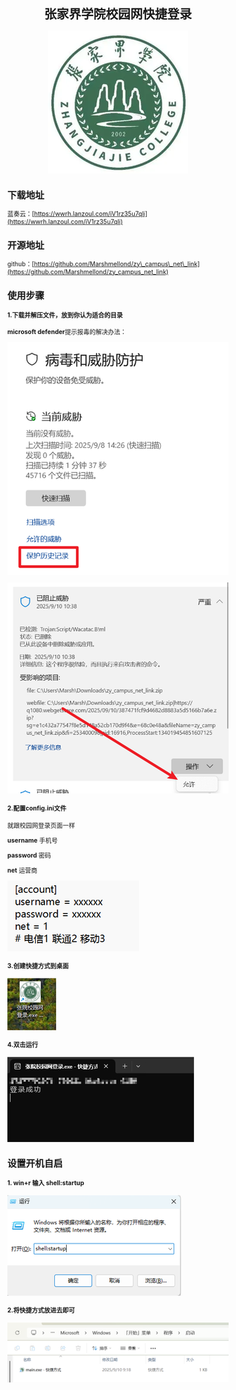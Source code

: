 <div align="center"><h1>张家界学院校园网快捷登录</h1></div>
<div align="center"><img src="/upload/zy.webp"></div>

## 下载地址

蓝奏云：[https://wwrh.lanzoul.com/iV1rz35u7qli](https://wwrh.lanzoul.com/iV1rz35u7qli)

## 开源地址

github：[https://github.com/Marshmellond/zy\_campus\_net\_link](https://github.com/Marshmellond/zy_campus_net_link)

## 使用步骤

#### 1.下载并解压文件，放到你认为适合的目录

**microsoft defender**提示报毒的解决办法：

![](/upload/Snipaste_2025-09-10_10-40-34.png)

![](/upload/Snipaste_2025-09-10_10-42-02.png)

#### 2.配置**config.ini**文件

就跟校园网登录页面一样

**username** 手机号

**password** 密码

**net** 运营商

![](/upload/image-DJHb.png)

#### 3.创建快捷方式到桌面

![](/upload/image-FZMc.png)

#### 4.双击运行

![](/upload/3bedb994-8f5c-4a97-8101-7b40e66910dd.png)

## 设置开机自启

#### 1\. **win+r** 输入 **shell:startup**

![](/upload/image-MWqc.png)

#### 2.将快捷方式放进去即可

![](/upload/image-GyYa.png)